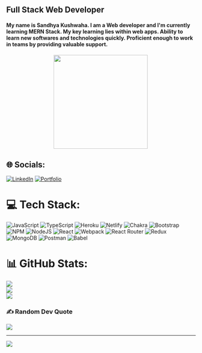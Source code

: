 <h2>Full Stack Web Developer</h2>  

<h4>My name is Sandhya Kushwaha. I am a Web developer and  I'm currently learning MERN Stack. My key learning lies within web apps. Ability to learn new softwares and technologies quickly. Proficient enough to work in teams by providing valuable support.</h4>

<div style="display:block; margin:auto; border:1px solid white; width:50%"><img style="height:250px;  margin:auto; width:250px" src="https://www.google.com/url?sa=i&url=https%3A%2F%2Fwww.dreamstime.com%2Fvector-female-programmer-software-engineer-coding-desktop-isometric-image193608287&psig=AOvVaw0eP_Z4fUwPylO8t0XwRuGk&ust=1670080661014000&source=images&cd=vfe&ved=0CBAQjRxqFwoTCOD-u66d2_sCFQAAAAAdAAAAABAJ"></img></div>


## 🌐 Socials:
[![LinkedIn](https://img.shields.io/badge/LinkedIn-%230077B5.svg?logo=linkedin&logoColor=white)](https://linkedin.com/in/sandhya-kushwaha-a6b608157) 
[![Portfolio](https://img.shields.io/badge/Portfolio-%230077B5.svg?logo=portfolio&logoColor=white)](https://sand000.github.io/) 

# 💻 Tech Stack:
![JavaScript](https://img.shields.io/badge/javascript-%23323330.svg?style=for-the-badge&logo=javascript&logoColor=%23F7DF1E) ![TypeScript](https://img.shields.io/badge/typescript-%23007ACC.svg?style=for-the-badge&logo=typescript&logoColor=white) ![Heroku](https://img.shields.io/badge/heroku-%23430098.svg?style=for-the-badge&logo=heroku&logoColor=white) ![Netlify](https://img.shields.io/badge/netlify-%23000000.svg?style=for-the-badge&logo=netlify&logoColor=#00C7B7) ![Chakra](https://img.shields.io/badge/chakra-%234ED1C5.svg?style=for-the-badge&logo=chakraui&logoColor=white) ![Bootstrap](https://img.shields.io/badge/bootstrap-%23563D7C.svg?style=for-the-badge&logo=bootstrap&logoColor=white) ![NPM](https://img.shields.io/badge/NPM-%23000000.svg?style=for-the-badge&logo=npm&logoColor=white) ![NodeJS](https://img.shields.io/badge/node.js-6DA55F?style=for-the-badge&logo=node.js&logoColor=white) ![React](https://img.shields.io/badge/react-%2320232a.svg?style=for-the-badge&logo=react&logoColor=%2361DAFB) ![Webpack](https://img.shields.io/badge/webpack-%238DD6F9.svg?style=for-the-badge&logo=webpack&logoColor=black) ![React Router](https://img.shields.io/badge/React_Router-CA4245?style=for-the-badge&logo=react-router&logoColor=white) ![Redux](https://img.shields.io/badge/redux-%23593d88.svg?style=for-the-badge&logo=redux&logoColor=white) ![MongoDB](https://img.shields.io/badge/MongoDB-%234ea94b.svg?style=for-the-badge&logo=mongodb&logoColor=white) ![Postman](https://img.shields.io/badge/Postman-FF6C37?style=for-the-badge&logo=postman&logoColor=white) ![Babel](https://img.shields.io/badge/Babel-F9DC3e?style=for-the-badge&logo=babel&logoColor=black)
# 📊 GitHub Stats:
![](https://github-readme-stats.vercel.app/api?username=sand000&theme=flag-india&hide_border=false&include_all_commits=true&count_private=true)<br/>
![](https://github-readme-streak-stats.herokuapp.com/?user=sand000&theme=flag-india&hide_border=false)<br/>
![](https://github-readme-stats.vercel.app/api/top-langs/?username=sand000&theme=flag-india&hide_border=false&include_all_commits=true&count_private=true&layout=compact)

### ✍️ Random Dev Quote
![](https://quotes-github-readme.vercel.app/api?type=horizontal&theme=radical)

---
[![](https://visitcount.itsvg.in/api?id=sand000&icon=0&color=0)](https://visitcount.itsvg.in)


